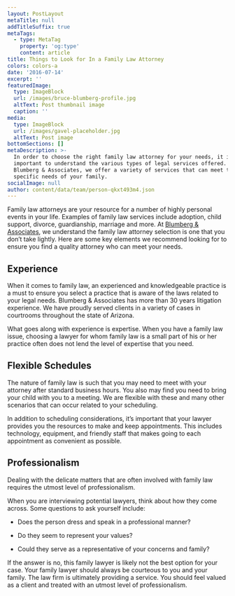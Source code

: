 ```yaml
---
layout: PostLayout
metaTitle: null
addTitleSuffix: true
metaTags:
  - type: MetaTag
    property: 'og:type'
    content: article
title: Things to Look for In a Family Law Attorney
colors: colors-a
date: '2016-07-14'
excerpt: ''
featuredImage:
  type: ImageBlock
  url: /images/bruce-blumberg-profile.jpg
  altText: Post thumbnail image
  caption: ''
media:
  type: ImageBlock
  url: /images/gavel-placeholder.jpg
  altText: Post image
bottomSections: []
metaDescription: >-
  In order to choose the right family law attorney for your needs, it is
  important to understand the various types of legal services offered. At
  Blumberg & Associates, we offer a variety of services that can meet the
  specific needs of your family.
socialImage: null
author: content/data/team/person-qkxt493m4.json
---
```

Family law attorneys are your resource for a number of highly personal events in your life. Examples of family law services include adoption, child support, divorce, guardianship, marriage and more. At [Blumberg & Associates](https://azblumbergfamilylaw.com/attorney-bruce-e-blumberg-reviews/), we understand the family law attorney selection is one that you don’t take lightly. Here are some key elements we recommend looking for to ensure you find a quality attorney who can meet your needs.

## **Experience**

When it comes to family law, an experienced and knowledgeable practice is a must to ensure you select a practice that is aware of the laws related to your legal needs. Blumberg & Associates has more than 30 years litigation experience. We have proudly served clients in a variety of cases in courtrooms throughout the state of Arizona.

What goes along with experience is expertise. When you have a family law issue, choosing a lawyer for whom family law is a small part of his or her practice often does not lend the level of expertise that you need.

## **Flexible Schedules**

The nature of family law is such that you may need to meet with your attorney after standard business hours. You also may find you need to bring your child with you to a meeting. We are flexible with these and many other scenarios that can occur related to your scheduling.

In addition to scheduling considerations, it’s important that your lawyer provides you the resources to make and keep appointments. This includes technology, equipment, and friendly staff that makes going to each appointment as convenient as possible.

## **Professionalism**

Dealing with the delicate matters that are often involved with family law requires the utmost level of professionalism.

When you are interviewing potential lawyers, think about how they come across. Some questions to ask yourself include:

*   Does the person dress and speak in a professional manner?

*   Do they seem to represent your values?

*   Could they serve as a representative of your concerns and family?

If the answer is no, this family lawyer is likely not the best option for your case. Your family lawyer should always be courteous to you and your family. The law firm is ultimately providing a service. You should feel valued as a client and treated with an utmost level of professionalism.
